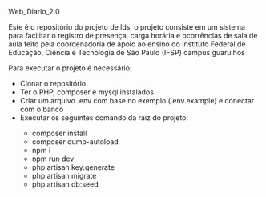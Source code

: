 Web_Diario_2.0

Este é o repositório do projeto de lds, o projeto consiste em um sistema para facilitar o registro de presença, carga horária e ocorrências de sala de aula feito pela coordenadoria de apoio ao ensino do  Instituto Federal de Educação, Ciência e Tecnologia de São Paulo (IFSP) campus guarulhos

Para executar o projeto é necessário:

<ul>
    <li>Clonar o repositório</li>
    <li>Ter o PHP, composer e mysql instalados</li>
    <li>Criar um arquivo .env com base no exemplo (.env.example) e conectar com o banco</li>
    <li>Executar os seguintes comando da raiz do projeto:</li>
        <ul>
            <li>composer install</li>
            <li>composer dump-autoload</li>
            <li>npm i</li>
            <li>npm run dev</li>
            <li>php artisan key:generate</li>
            <li>php artisan migrate</li>
            <li>php artisan db:seed</li>
        </ul>
<ul>

